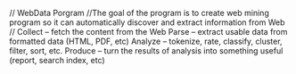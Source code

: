 // WebData Porgram
//The goal of the program is to create web mining program so it can  automatically discover and extract information from Web 
//
    Collect – fetch the content from the Web
    Parse – extract usable data from formatted data (HTML, PDF, etc)
    Analyze – tokenize, rate, classify, cluster, filter, sort, etc.
    Produce – turn the results of analysis into something useful (report, search index, etc)

